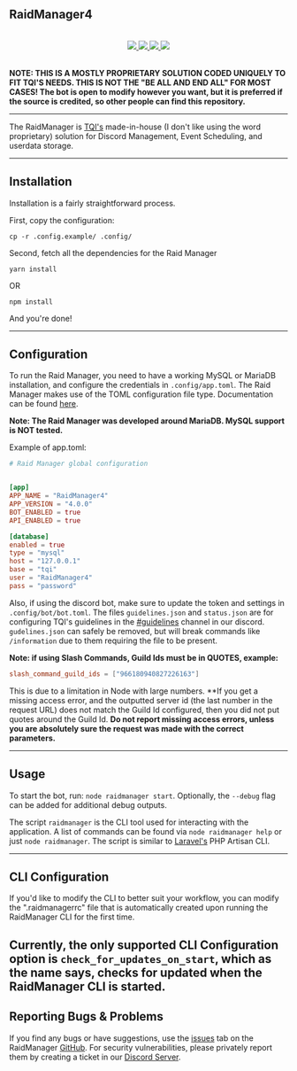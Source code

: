## <strong>RaidManager4</strong>
<br />
<div align="center">
    <a href="https://github.com/imskyyc/RaidManager4/actions/workflows/node.js.yml">
        <img src="https://github.com/imskyyc/RaidManager4/actions/workflows/node.js.yml/badge.svg">
    </a>
    <a href="https://github.com/imskyyc/RaidManager4/blob/master/LICENSE">
        <img src="https://img.shields.io/github/license/imskyyc/RaidManager4"/>
    </a>
    <a href="https://github.com/imskyyc/RaidManager4/releases">
        <img src="https://img.shields.io/github/v/release/imskyyc/RaidManager4?label=version"/>
    </a>
    <a href="https://discord.gg/3AsPFgdUZ2">
        <img src="https://img.shields.io/discord/966180940827226163?label=discord&logo=discord&logoColor=white"/>
    </a>
</div>

<br />

**NOTE: THIS IS A MOSTLY PROPRIETARY SOLUTION CODED UNIQUELY TO FIT TQI'S NEEDS. THIS IS NOT THE "BE ALL AND END ALL" FOR MOST CASES! The bot is open to modify however you want, but it is preferred if the source is credited, so other people can find this repository.**

---

The RaidManager is [TQI's](https://www.roblox.com/groups/8592261/The-Quantum-Insurgency#!/about) made-in-house (I don't like using the word proprietary) solution for Discord Management, Event Scheduling, and userdata storage.

---
## Installation

Installation is a fairly straightforward process.

First, copy the configuration:
```
cp -r .config.example/ .config/
```

Second, fetch all the dependencies for the Raid Manager
```
yarn install
```
OR
```
npm install
```

And you're done!

---
## Configuration

To run the Raid Manager, you need to have a working MySQL or MariaDB installation, and configure the credentials in `.config/app.toml`. The Raid Manager makes use of the TOML configuration file type. Documentation can be found [here](https://toml.io/en/).

**Note: The Raid Manager was developed around MariaDB. MySQL support is NOT tested.**

Example of app.toml:
```toml
# Raid Manager global configuration


[app]
APP_NAME = "RaidManager4"
APP_VERSION = "4.0.0"
BOT_ENABLED = true
API_ENABLED = true

[database]
enabled = true
type = "mysql"
host = "127.0.0.1"
base = "tqi"
user = "RaidManager4"
pass = "password"
```

Also, if using the discord bot, make sure to update the token and settings in `.config/bot/bot.toml`. The files `guidelines.json` and `status.json` are for configuring TQI's guidelines in the [#guidelines](https://discord.com/channels/857445688932696104/857449102220591114) channel in our discord. `gudelines.json` can safely be removed, but will break commands like `/information` due to them requiring the file to be present.

**Note: if using Slash Commands, Guild Ids must be in QUOTES, example:**
```toml
slash_command_guild_ids = ["966180940827226163"]
```

This is due to a limitation in Node with large numbers. **If you get a missing access error, and the outputted server id (the last number in the request URL) does not match the Guild Id configured, then you did not put quotes around the Guild Id. **Do not report missing access errors, unless you are absolutely sure the request was made with the correct parameters.**

---
## Usage
To start the bot, run: `node raidmanager start`. Optionally, the `--debug` flag can be added for additional debug outputs.

The script `raidmanager` is the CLI tool used for interacting with the application. A list of commands can be found via `node raidmanager help` or just `node raidmanager`. The script is similar to [Laravel's](https://github.com/laravel/laravel) PHP Artisan CLI.

---
## CLI Configuration
If you'd like to modify the CLI to better suit your workflow, you can modify the ".raidmanagerrc" file that is automatically created upon running the RaidManager CLI for the first time.

Currently, the only supported CLI Configuration option is `check_for_updates_on_start`, which as the name says, checks for updated when the RaidManager CLI is started.
---
## Reporting Bugs & Problems

If you find any bugs or have suggestions, use the [issues](https://github.com/imskyyc/RaidManager4/issues) tab on the RaidManager [GitHub](https://github.com/imskyyc/RaidManager4). For security vulnerabilities, please privately report them by creating a ticket in our [Discord Server](https://discord.gg/3AsPFgdUZ2).
